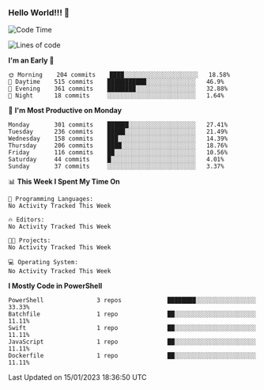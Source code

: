 ### Hello World!!! 👋

<!--
**kekotek/kekotek** is a ✨ _special_ ✨ repository because its `README.md` (this file) appears on your GitHub profile.

Here are some ideas to get you started:

- 🔭 I’m currently working on ...
- 🌱 I’m currently learning ...
- 👯 I’m looking to collaborate on ...
- 🤔 I’m looking for help with ...
- 💬 Ask me about ...
- 📫 How to reach me: ...
- 😄 Pronouns: ...
- ⚡ Fun fact: ...
-->

<!--START_SECTION:waka-->
![Code Time](http://img.shields.io/badge/Code%20Time-361%20hrs%2013%20mins-blue)

![Lines of code](https://img.shields.io/badge/From%20Hello%20World%20I%27ve%20Written-20%20Thousand%20lines%20of%20code-blue)

**I'm an Early 🐤** 

```text
🌞 Morning    204 commits    ████░░░░░░░░░░░░░░░░░░░░░   18.58% 
🌆 Daytime    515 commits    ███████████░░░░░░░░░░░░░░   46.9% 
🌃 Evening    361 commits    ████████░░░░░░░░░░░░░░░░░   32.88% 
🌙 Night      18 commits     ░░░░░░░░░░░░░░░░░░░░░░░░░   1.64%

```
📅 **I'm Most Productive on Monday** 

```text
Monday       301 commits    ██████░░░░░░░░░░░░░░░░░░░   27.41% 
Tuesday      236 commits    █████░░░░░░░░░░░░░░░░░░░░   21.49% 
Wednesday    158 commits    ███░░░░░░░░░░░░░░░░░░░░░░   14.39% 
Thursday     206 commits    ████░░░░░░░░░░░░░░░░░░░░░   18.76% 
Friday       116 commits    ██░░░░░░░░░░░░░░░░░░░░░░░   10.56% 
Saturday     44 commits     █░░░░░░░░░░░░░░░░░░░░░░░░   4.01% 
Sunday       37 commits     ░░░░░░░░░░░░░░░░░░░░░░░░░   3.37%

```


📊 **This Week I Spent My Time On** 

```text
💬 Programming Languages: 
No Activity Tracked This Week

🔥 Editors: 
No Activity Tracked This Week

🐱‍💻 Projects: 
No Activity Tracked This Week

💻 Operating System: 
No Activity Tracked This Week

```

**I Mostly Code in PowerShell** 

```text
PowerShell               3 repos             ████████░░░░░░░░░░░░░░░░░   33.33% 
Batchfile                1 repo              ██░░░░░░░░░░░░░░░░░░░░░░░   11.11% 
Swift                    1 repo              ██░░░░░░░░░░░░░░░░░░░░░░░   11.11% 
JavaScript               1 repo              ██░░░░░░░░░░░░░░░░░░░░░░░   11.11% 
Dockerfile               1 repo              ██░░░░░░░░░░░░░░░░░░░░░░░   11.11%

```



 Last Updated on 15/01/2023 18:36:50 UTC
<!--END_SECTION:waka-->
